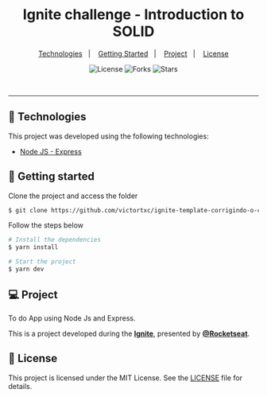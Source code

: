 <div align="center">
    <h1>Ignite challenge - Introduction to SOLID</h1>
</div>

<p align="center">
  <a href="#-technologies">Technologies</a>&nbsp;&nbsp;&nbsp;|&nbsp;&nbsp;&nbsp;
  <a href="#-getting-started">Getting Started</a>&nbsp;&nbsp;&nbsp;|&nbsp;&nbsp;&nbsp;
  <a href="#-project">Project</a>&nbsp;&nbsp;&nbsp;|&nbsp;&nbsp;&nbsp;
  <a href="#-license">License</a>
</p>

<p align="center">
  <img  src="https://img.shields.io/static/v1?label=license&message=MIT&color=FFFFFF&labelColor=32B768" alt="License">
  
  <img src="https://img.shields.io/github/forks/victortxc/-rocketseat-education-ignite-template-introducao-ao-SOLID.?label=forks&message=MIT&color=FFFFFF&labelColor=32B768" alt="Forks">

  <img src="https://img.shields.io/github/stars/victortxc/-rocketseat-education-ignite-template-introducao-ao-SOLID.?label=stars&message=MIT&color=FFFFFF&labelColor=32B768" alt="Stars">
</p>

<br>

---

## 🧪 Technologies

This project was developed using the following technologies:

-   [Node JS - Express](https://expressjs.com/pt-br/)

## 🚀 Getting started

Clone the project and access the folder

```bash
$ git clone https://github.com/victortxc/ignite-template-corrigindo-o-codigo.git && cd ignite-template-corrigindo-o-codigo
```

Follow the steps below

```bash
# Install the dependencies
$ yarn install

# Start the project
$ yarn dev
```

## 💻 Project

To do App using Node Js and Express.

This is a project developed during the **[Ignite](https://rocketseat.com.br/ignite)**, presented by **[@Rocketseat](https://github.com/Rocketseat)**.

## 📝 License

This project is licensed under the MIT License. See the [LICENSE](LICENSE.md) file for details.
